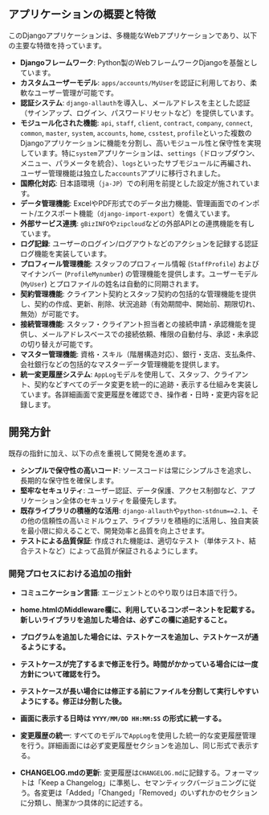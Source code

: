 ## アプリケーションの概要と特徴

このDjangoアプリケーションは、多機能なWebアプリケーションであり、以下の主要な特徴を持っています。

*   **Djangoフレームワーク**: Python製のWebフレームワークDjangoを基盤としています。
*   **カスタムユーザーモデル**: `apps/accounts/MyUser`を認証に利用しており、柔軟なユーザー管理が可能です。
*   **認証システム**: `django-allauth`を導入し、メールアドレスを主とした認証（サインアップ、ログイン、パスワードリセットなど）を提供しています。
*   **モジュール化された機能**: `api`, `staff`, `client`, `contract`, `company`, `connect`, `common`, `master`, `system`, `accounts`, `home`, `csstest`, `profile`といった複数のDjangoアプリケーションに機能を分割し、高いモジュール性と保守性を実現しています。特に`system`アプリケーションは、`settings`（ドロップダウン、メニュー、パラメータを統合）、`logs`といったサブモジュールに再編され、ユーザー管理機能は独立した`accounts`アプリに移行されました。
*   **国際化対応**: 日本語環境（`ja-JP`）での利用を前提とした設定が施されています。
*   **データ管理機能**: ExcelやPDF形式でのデータ出力機能、管理画面でのインポート/エクスポート機能（`django-import-export`）を備えています。
*   **外部サービス連携**: `gBizINFO`や`zipcloud`などの外部APIとの連携機能を有しています。
*   **ログ記録**: ユーザーのログイン/ログアウトなどのアクションを記録する認証ログ機能を実装しています。
*   **プロフィール管理機能**: スタッフのプロフィール情報 (`StaffProfile`) およびマイナンバー (`ProfileMynumber`) の管理機能を提供します。ユーザーモデル (`MyUser`) とプロファイルの姓名は自動的に同期されます。
*   **契約管理機能**: クライアント契約とスタッフ契約の包括的な管理機能を提供し、契約の作成、更新、削除、状況追跡（有効期間中、開始前、期限切れ、無効）が可能です。
*   **接続管理機能**: スタッフ・クライアント担当者との接続申請・承認機能を提供し、メールアドレスベースでの接続依頼、権限の自動付与、承認・未承認の切り替えが可能です。
*   **マスター管理機能**: 資格・スキル（階層構造対応）、銀行・支店、支払条件、会社銀行などの包括的なマスターデータ管理機能を提供します。
*   **統一変更履歴システム**: `AppLog`モデルを使用して、スタッフ、クライアント、契約などすべてのデータ変更を統一的に追跡・表示する仕組みを実装しています。各詳細画面で変更履歴を確認でき、操作者・日時・変更内容を記録します。

## 開発方針

既存の指針に加え、以下の点を重視して開発を進めます。

*   **シンプルで保守性の高いコード**: ソースコードは常にシンプルさを追求し、長期的な保守性を確保します。
*   **堅牢なセキュリティ**: ユーザー認証、データ保護、アクセス制御など、アプリケーション全体のセキュリティを最優先します。
*   **既存ライブラリの積極的な活用**: `django-allauth`や`python-stdnum==2.1`、その他の信頼性の高いミドルウェア、ライブラリを積極的に活用し、独自実装を最小限に抑えることで、開発効率と品質を向上させます。
*   **テストによる品質保証**: 作成された機能は、適切なテスト（単体テスト、結合テストなど）によって品質が保証されるようにします。

### 開発プロセスにおける追加の指針

*   **コミュニケーション言語**: エージェントとのやり取りは日本語で行う。

*   **home.htmlのMiddleware欄に、利用しているコンポーネントを記載する。**
    **新しいライブラリを追加した場合は、必ずこの欄に追記すること。**
*   **プログラムを追加した場合には、テストケースを追加し、テストケースが通るようにする。**
*   **テストケースが完了するまで修正を行う。時間がかかっている場合には一度方針について確認を行う。**
*   **テストケースが長い場合には修正する前にファイルを分割して実行しやすいようにする。修正は分割した後。**
*   **画面に表示する日時は `YYYY/MM/DD HH:MM:SS` の形式に統一する。**
*   **変更履歴の統一**: すべてのモデルで`AppLog`を使用した統一的な変更履歴管理を行う。詳細画面には必ず変更履歴セクションを追加し、同じ形式で表示する。
*   **CHANGELOG.mdの更新**: 変更履歴は`CHANGELOG.md`に記録する。フォーマットは「Keep a Changelog」に準拠し、セマンティックバージョニングに従う。各変更は「Added」「Changed」「Removed」のいずれかのセクションに分類し、簡潔かつ具体的に記述する。
